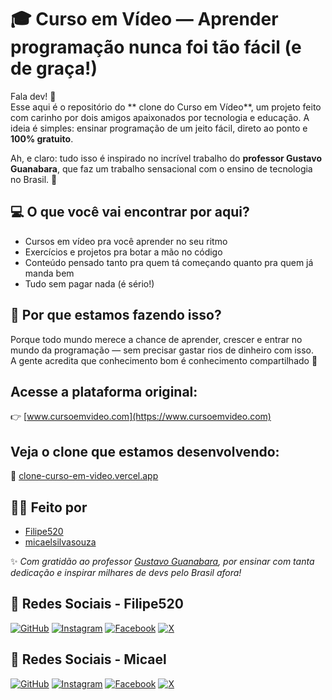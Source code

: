 # 🎓 Curso em Vídeo — Aprender programação nunca foi tão fácil (e de graça!)

Fala dev! 👋  
Esse aqui é o repositório do ** clone do Curso em Vídeo**, um projeto feito com carinho por dois amigos apaixonados por tecnologia e educação. A ideia é simples: ensinar programação de um jeito fácil, direto ao ponto e **100% gratuito**.

Ah, e claro: tudo isso é inspirado no incrível trabalho do **professor Gustavo Guanabara**, que faz um trabalho sensacional com o ensino de tecnologia no Brasil. 👏

## 💻 O que você vai encontrar por aqui?

- Cursos em vídeo pra você aprender no seu ritmo  
- Exercícios e projetos pra botar a mão no código  
- Conteúdo pensado tanto pra quem tá começando quanto pra quem já manda bem  
- Tudo sem pagar nada (é sério!)

## 🚀 Por que estamos fazendo isso?

Porque todo mundo merece a chance de aprender, crescer e entrar no mundo da programação — sem precisar gastar rios de dinheiro com isso.  
A gente acredita que conhecimento bom é conhecimento compartilhado 💙

## Acesse a plataforma original:

👉 [www.cursoemvideo.com](https://www.cursoemvideo.com)

## Veja o clone que estamos desenvolvendo:

🔗 [clone-curso-em-video.vercel.app](https://clone-curso-em-video.vercel.app)

## 👨‍💻 Feito por

- [Filipe520](https://github.com/Filipe520)  
- [micaelsilvasouza](https://github.com/mic)

✨ *Com gratidão ao professor [Gustavo Guanabara](https://github.com/guanabara), por ensinar com tanta dedicação e inspirar milhares de devs pelo Brasil afora!*

## 🤖 Redes Sociais - Filipe520

[![GitHub](https://img.shields.io/badge/GitHub-%2312100E.svg?style=for-the-badge&logo=github&logoColor=white)](https://github.com/Filipe520)
[![Instagram](https://img.shields.io/badge/Instagram-%23E4405F.svg?style=for-the-badge&logo=instagram&logoColor=white)](https://www.instagram.com/filipealves520/)
[![Facebook](https://img.shields.io/badge/Facebook-%231877F2.svg?style=for-the-badge&logo=facebook&logoColor=white)](https://www.facebook.com/FilipeA520/)
[![X](https://img.shields.io/badge/X-%231DA1F2.svg?style=for-the-badge&logo=x&logoColor=white)](https://x.com/FilipeAlve89789)

## 🤖 Redes Sociais - Micael

[![GitHub](https://img.shields.io/badge/GitHub-%2312100E.svg?style=for-the-badge&logo=github&logoColor=white)](https://github.com/Filipe520)
[![Instagram](https://img.shields.io/badge/Instagram-%23E4405F.svg?style=for-the-badge&logo=instagram&logoColor=white)](https://www.instagram.com/seuusuario)
[![Facebook](https://img.shields.io/badge/Facebook-%231877F2.svg?style=for-the-badge&logo=facebook&logoColor=white)](https://www.facebook.com/seuusuario)
[![X](https://img.shields.io/badge/X-%231DA1F2.svg?style=for-the-badge&logo=x&logoColor=white)](https://x.com/seuusuario)

